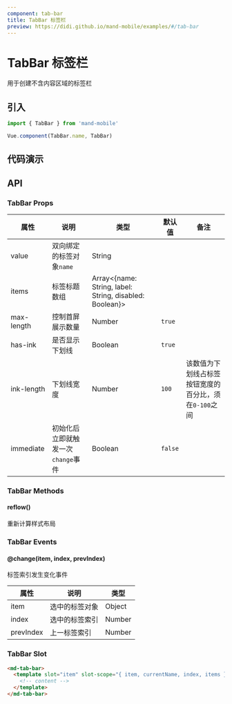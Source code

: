 ```yaml
---
component: tab-bar
title: TabBar 标签栏
preview: https://didi.github.io/mand-mobile/examples/#/tab-bar
---
```


# TabBar 标签栏

用于创建不含内容区域的标签栏

## 引入

```javascript
import { TabBar } from 'mand-mobile'

Vue.component(TabBar.name, TabBar)
```

## 代码演示

<demo-wrapper
  src="src/packages/tab-bar/demo"
  :demos="demos"
/>

<script setup>
const demos = import.meta.globEager('../../../src/packages/tab-bar/demo/demo*.vue')
</script>

## API

### TabBar Props
|属性 | 说明 | 类型 | 默认值 | 备注|
|----|-----|------|------|------|
|value|双向绑定的标签对象`name`|String| | |
|items|标签标题数组|Array\<{name: String, label: String, disabled: Boolean}\>| | |
|max-length|控制首屏展示数量|Number|`true`| |
|has-ink|是否显示下划线|Boolean|`true`| |
|ink-length|下划线宽度|Number|`100`|该数值为下划线占标签按钮宽度的百分比，须在`0-100`之间|
|immediate|初始化后立即就触发一次`change`事件|Boolean|`false`| |

### TabBar Methods

#### reflow()
重新计算样式布局

### TabBar Events

#### @change(item, index, prevIndex)
标签索引发生变化事件

|属性 | 说明 | 类型|
|----|-----|------|
|item|选中的标签对象|Object|
|index|选中的标签索引|Number|
|prevIndex|上一标签索引|Number|

### TabBar Slot
```html
<md-tab-bar>
  <template slot="item" slot-scope="{ item, currentName, index, items }">
    <!-- content -->
  </template>
</md-tab-bar>
```
